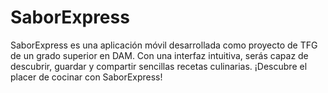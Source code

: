 # SaborExpress
SaborExpress es una aplicación móvil desarrollada como proyecto de TFG de un grado superior en DAM. Con una interfaz intuitiva, serás capaz de descubrir, guardar y compartir sencillas recetas culinarias.  ¡Descubre el placer de cocinar con SaborExpress!
